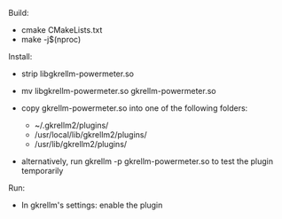 Build: 

-	cmake CMakeLists.txt
-	make -j$(nproc)

Install:

-	strip libgkrellm-powermeter.so
-	mv libgkrellm-powermeter.so gkrellm-powermeter.so
-	copy gkrellm-powermeter.so into one of the following folders:
	-	~/.gkrellm2/plugins/
	-	/usr/local/lib/gkrellm2/plugins/
	-	/usr/lib/gkrellm2/plugins/
	
-	alternatively, run gkrellm -p gkrellm-powermeter.so to test the plugin temporarily

Run:

-	In gkrellm's settings: enable the plugin
